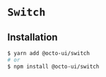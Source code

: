 # `Switch`

## Installation

```sh
$ yarn add @octo-ui/switch
# or
$ npm install @octo-ui/switch
```
